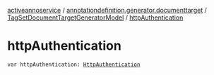 [activeannoservice](../../index.md) / [annotationdefinition.generator.documenttarget](../index.md) / [TagSetDocumentTargetGeneratorModel](index.md) / [httpAuthentication](./http-authentication.md)

# httpAuthentication

`var httpAuthentication: `[`HttpAuthentication`](../../common/-http-authentication/index.md)
